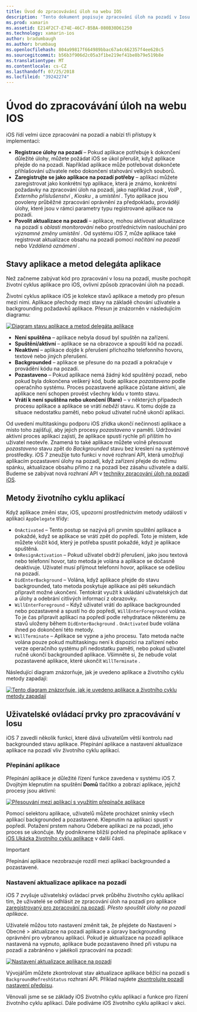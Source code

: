 ```yaml
---
title: Úvod do zpracovávání úloh na webu IOS
description: 'Tento dokument popisuje zpracování úloh na pozadí v Iosu: stavy aplikace metody životního cyklu aplikací a aktualizace aplikace na pozadí.'
ms.prod: xamarin
ms.assetid: E214F2C7-E74E-46C7-B5BA-080B30D61250
ms.technology: xamarin-ios
author: bradumbaugh
ms.author: brumbaug
ms.openlocfilehash: 804a99817f664989bbac67a4c662357f4ee628c5
ms.sourcegitcommit: b56b3f906d2c05a3f1be219ef41be8b79e519b8e
ms.translationtype: MT
ms.contentlocale: cs-CZ
ms.lasthandoff: 07/25/2018
ms.locfileid: "39242274"
---
```

# <a name="introduction-to-backgrounding-in-ios"></a>Úvod do zpracovávání úloh na webu IOS

iOS řídí velmi úzce zpracování na pozadí a nabízí tři přístupy k implementaci:

-  **Registrace úlohy na pozadí** – Pokud aplikace potřebuje k dokončení důležité úlohy, můžete požádat iOS se úkol přerušit, když aplikace přejde do na pozadí. Například aplikace může potřebovat dokončete přihlašování uživatele nebo dokončení stahování velkých souborů.
-  **Zaregistrujte se jako aplikace na pozadí potřeby** – aplikaci můžete zaregistrovat jako konkrétní typ aplikace, která je známo, konkrétní požadavky na zpracování úloh na pozadí, jako například *zvuk* , *VoIP* ,  *Externího příslušenství* , *Kiosku* , a *umístění* . Tyto aplikace jsou povoleny průběžné zpracování oprávnění za předpokladu, provádějí úlohy, které jsou v rámci parametry typu registrované aplikace na pozadí.
-  **Povolit aktualizace na pozadí** – aplikace, mohou aktivovat aktualizace na pozadí s *oblasti monitorování* nebo prostřednictvím naslouchání pro *významné změny umístění* . Od systému iOS 7, může aplikace také registrovat aktualizace obsahu na pozadí pomocí *načítání na pozadí* nebo *Vzdálená oznámení* .


## <a name="application-states-and-application-delegate-methods"></a>Stavy aplikace a metod delegáta aplikace

Než začneme zabývat kód pro zpracování v Iosu na pozadí, musíte pochopit životní cyklus aplikace pro iOS, ovlivní způsob zpracování úloh na pozadí.

Životní cyklus aplikace iOS je kolekce stavů aplikace a metody pro přesun mezi nimi. Aplikace přechody mezi stavy na základě chování uživatele a backgrounding požadavků aplikace. Přesun je znázorněn v následujícím diagramu:

 [![](introduction-to-backgrounding-in-ios-images/applicationlifecycle-.png "Diagram stavu aplikace a metod delegáta aplikace")](introduction-to-backgrounding-in-ios-images/applicationlifecycle-.png#lightbox)

-  **Není spuštěna** – aplikace nebyla dosud byl spuštěn na zařízení.
-  **Spuštění/aktivní** – aplikace se na obrazovce a spouští kód na pozadí.
-  **Neaktivní** – aplikace dojde k přerušení příchozího telefonního hovoru, textové nebo jiných přerušení.
-  **Backgrounded** – aplikace se přesune do na pozadí a pokračuje v provádění kódu na pozadí.
-  **Pozastaveno** – Pokud aplikace nemá žádný kód spuštěný pozadí, nebo pokud byla dokončena veškerý kód, bude aplikace *pozastaveno* podle operačního systému. Proces pozastavené aplikace zůstane aktivní, ale aplikace není schopen provést všechny kódu v tomto stavu.
-  **Vrátí k není spuštěna nebo ukončení (Rare)** – v některých případech procesu aplikace a aplikace se vrátí *neběží* stavu. K tomu dojde za situace nedostatku paměti, nebo pokud uživatel ručně ukončí aplikaci.


Od uvedení multitaskingu podporu iOS zřídka ukončí nečinnosti aplikace a místo toho zajišťují, aby jejich procesy *pozastaveno* v paměti. Udržování aktivní proces aplikací zajistí, že aplikace spustí rychle při příštím ho uživatel neotevře. Znamená to také aplikace můžete volně přesouvat *pozastaveno* stavu zpět do *Backgrounded* stavu bez kreslení na systémové prostředky. iOS 7 zneužije tuto funkci v nové rozhraní API, která umožňují aplikacím pozastavení úlohy na pozadí, když zařízení přejde do režimu spánku, aktualizace obsahu přímo z na pozadí bez zásahu uživatele a další. Budeme se zabývat nová rozhraní API v [techniky zpracování úloh na pozadí iOS](~/ios/app-fundamentals/backgrounding/ios-backgrounding-techniques/index.md).

## <a name="application-lifecycle-methods"></a>Metody životního cyklu aplikací

Když aplikace změní stav, iOS, upozorní prostřednictvím metody událostí v aplikaci `AppDelegate` třídy:

-  `OnActivated` – Tento postup se nazývá při prvním spuštění aplikace a pokaždé, když se aplikace se vrátí zpět do popředí. Toto je místem, kde můžete vložit kód, který je potřeba spustit pokaždé, když je aplikace spuštěná.
-  `OnResignActivation` – Pokud uživatel obdrží přerušení, jako jsou textová nebo telefonní hovor, tato metoda je volána a aplikace se dočasně deaktivuje. Uživatel musí přijmout telefonní hovor, aplikace se odešlou na pozadí.
-  `DidEnterBackground` – Volána, když aplikace přejde do stavu backgrounded, tato metoda poskytuje aplikace asi pěti sekundách připravit možné ukončení. Tentokrát využít k ukládání uživatelských dat a úlohy a odebrání citlivých informací z obrazovky.
-  `WillEnterForeground` – Když uživatel vrátí do aplikace backgrounded nebo pozastavené a spustí ho do popředí, `WillEnterForeground` volána. To je čas připravit aplikaci na popředí podle rehydratace některému ze stavů uloženy během `DidEnterBackground` .  `OnActivated` bude volána ihned po dokončení této metody.
-  `WillTerminate` – Aplikace se vypne a jeho procesu. Tato metoda načte volána pouze pokud multitaskingu není k dispozici na zařízení nebo verze operačního systému při nedostatku paměti, nebo pokud uživatel ručně ukončí backgrounded aplikace. Všimněte si, že nebude volat pozastavené aplikace, které ukončit `WillTerminate` .


Následující diagram znázorňuje, jak je uvedeno aplikace a životního cyklu metody zapadají:

 [![](introduction-to-backgrounding-in-ios-images/image2.png "Tento diagram znázorňuje, jak je uvedeno aplikace a životního cyklu metody zapadají")](introduction-to-backgrounding-in-ios-images/image2.png#lightbox)

## <a name="user-controls-for-backgrounding-in-ios"></a>Uživatelské ovládací prvky pro zpracovávání v Iosu

iOS 7 zavedli několik funkcí, které dává uživatelům větší kontrolu nad backgrounded stavu aplikace. Přepínání aplikace a nastavení aktualizace aplikace na pozadí vliv životního cyklu aplikací.

### <a name="app-switcher"></a>Přepínání aplikace

Přepínání aplikace je důležité řízení funkce zavedena v systému iOS 7. Dvojitým klepnutím na spuštění **Domů** tlačítko a zobrazí aplikace, jejichž procesy jsou aktivní:

 [![](introduction-to-backgrounding-in-ios-images/app-switcher-.png "Přesouvání mezi aplikací s využitím přepínače aplikace")](introduction-to-backgrounding-in-ios-images/app-switcher-.png#lightbox)

Pomocí selektoru aplikace, uživatelů můžete procházet snímky všech aplikací backgrounded a pozastavené. Klepnutím na aplikaci spustí v popředí. Potažení prstem nahoru Odebere aplikaci ze na pozadí, jeho proces se ukončuje. My podnikneme bližší pohled na přepínače aplikace v [iOS Ukázka životního cyklu aplikace](~/ios/app-fundamentals/backgrounding/application-lifecycle-demo.md) v další části.

> [!IMPORTANT]
> Přepínání aplikace nezobrazuje rozdíl mezi aplikací backgrounded a pozastavené.



### <a name="background-app-refresh-settings"></a>Nastavení aktualizace aplikace na pozadí

iOS 7 zvyšuje uživatelský ovládací prvek průběhu životního cyklu aplikací tím, že uživatelé se odhlásit ze zpracování úloh na pozadí pro aplikace [zaregistrovaný pro zpracování na pozadí](~/ios/app-fundamentals/backgrounding/ios-backgrounding-techniques/registering-applications-to-run-in-background.md). *Přesto spouštět úlohy na pozadí aplikace*.

Uživatelé můžou toto nastavení změnit tak, že přejdete do <span class="uiitem">Nastavení > Obecné > aktualizace na pozadí aplikace</span> a úpravy backgrounding oprávnění pro vybranou aplikaci. Pokud je aktualizace na pozadí aplikace nastavená na vypnuto, aplikace bude pozastaveno ihned při vstupu na pozadí a zabráněno v jakékoli zpracování na pozadí:

 [![](introduction-to-backgrounding-in-ios-images/settings-.png "Nastavení aktualizace aplikace na pozadí")](introduction-to-backgrounding-in-ios-images/settings-.png#lightbox)

Vývojářům můžete zkontrolovat stav aktualizace aplikace běžící na pozadí s `BackgroundRefreshStatus` rozhraní API. Příklad najdete [zkontrolujte pozadí nastavení předpisu](https://github.com/xamarin/recipes/tree/master/Recipes/ios/multitasking/check_background_refresh_setting).

Věnovali jsme se se základy iOS životního cyklu aplikací a funkce pro řízení životního cyklu aplikací. Dále podíváme iOS životního cyklu aplikací v akci.

